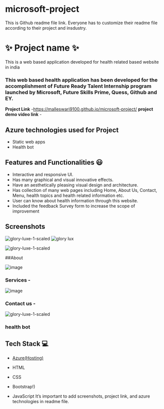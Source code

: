 # microsoft-project
This is Github readme file link. Everyone has to customize their readme file according to their project and insdustry.

# ✨  Project name ✨

This is a web based application developed for health related based website in india

### This web based health application has been developed for the accomplishment of Future Ready Talent Internship program launched by Microsoft, Future Skills Prime, Quess, Github and EY.


**Project Link** -https://malleswari9100.github.io/microsoft-project/
**project demo video link** - 

## Azure technologies used for Project

- Static web apps
- Health bot

## Features and Functionalities 😃

- Interactive and responsive UI.
- Has many graphical and visual innovative effects.
- Have an aesthetically pleasing visual design and architecture.
- Has collection of many web pages including Home, About Us, Contact, Menu, health topics and health related information etc.
- User can know about health information through this website.
- Included the feedback Survey form to increase the scope of improvement 

## Screenshots
![glory-luxe-1-scaled](https://user-images.githubusercontent.com/111567143/206849779-a6f0cb08-2ecd-4e0f-aa2c-05967d467f30.jpg)
![glory lux](https://user-images.githubusercontent.com/111567143/206853170-b36225f3-5e4f-402e-b65c-5c0ee8b9dd99.jpg)

![glory-luxe-1-scaled](https://user-images.githubusercontent.com/111567143/206852985-c204ea66-ee2f-4a99-8535-57b8b5cddc3d.jpg)

   
##About

![image](https://user-images.githubusercontent.com/111567143/206852879-4bc7e59a-f37b-417d-9d02-967f868351ae.png)


### Services -


![image](https://user-images.githubusercontent.com/111567143/206852376-a4ff7458-3dad-41eb-969b-ecae00767386.png)

### Contact us -



![glory-luxe-1-scaled](https://user-images.githubusercontent.com/111567143/206853131-08907b57-2c96-4ade-a7f4-cfcf129472fe.jpg)


### health bot




## Tech Stack 💻

- [Azure(Hosting)](https://azure.microsoft.com/en-in/features/azure-portal/)
- HTML
- CSS
- Bootstrap!)

- JavaScript
It’s important to add screenshots, project link, and azure technologies in readme file.
